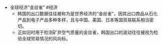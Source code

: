 - 全球经济“金丝雀” #经济
	- 韩国的出口数据往往被称为是世界经济的“金丝雀”，因其出口商品从石化产品到电子产品多种多样，且与中国、美国、日本等国贸易联系相当密切。
	- 正如旧时用于检测矿井空气质量的金丝雀，韩国出口的波动往往被视为检验全球贸易情况的风向标。